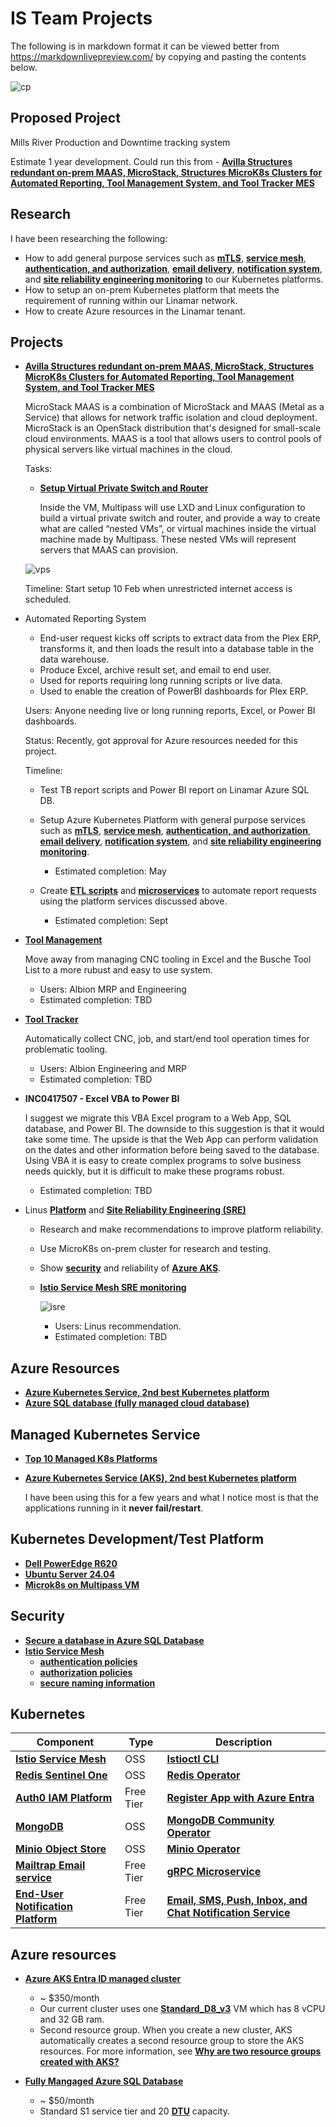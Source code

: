 # IS Team Projects

The following is in markdown format it can be viewed better from <https://markdownlivepreview.com/> by copying and pasting the contents below.

![cp](https://res.cloudinary.com/canonical/image/fetch/f_auto,q_auto,fl_sanitize,w_4096,h_1377/https://assets.ubuntu.com/v1/e55cc8c0-wide-server.png)

## Proposed Project
Mills River Production and Downtime tracking system

Estimate 1 year development. Could run this from - **[Avilla Structures redundant on-prem MAAS, MicroStack, Structures MicroK8s Clusters for Automated Reporting, Tool Management System, and Tool Tracker MES](https://canonical.com/microstack/docs/multi-node-maas)** 

## Research

I have been researching the following:

- How to add general purpose services such as **[mTLS](https://www.cloudflare.com/learning/access-management/what-is-mutual-tls/#:~:text=Mutual%20TLS%2C%20or%20mTLS%20for,have%20the%20correct%20private%20key.)**, **[service mesh](https://aws.amazon.com/what-is/service-mesh/#:~:text=A%20service%20mesh%20is%20a,with%20multiple%20service%20management%20systems.)**, **[authentication, and authorization](https://auth0.com/docs/get-started/auth0-overview#:~:text=Auth0%20is%20a%20flexible%2C%20drop,delivered%20by%20email%20or%20SMS.)**, **[email delivery](https://mailtrap.io/)**, **[notification system](https://novu.co/)**, and **[site reliability engineering monitoring](https://sysdig.com/blog/monitor-istio/)** to our Kubernetes platforms. 
- How to setup an on-prem Kubernetes platform that meets the requirement of running within our Linamar network.
- How to create Azure resources in the Linamar tenant.

## Projects

- **[Avilla Structures redundant on-prem MAAS, MicroStack, Structures MicroK8s Clusters for Automated Reporting, Tool Management System, and Tool Tracker MES](https://canonical.com/microstack/docs/multi-node-maas)** 

  MicroStack MAAS is a combination of MicroStack and MAAS (Metal as a Service) that allows for network traffic isolation and cloud deployment. MicroStack is an OpenStack distribution that's designed for small-scale cloud environments. MAAS is a tool that allows users to control pools of physical servers like virtual machines in the cloud. 

  Tasks:
  - **[Setup Virtual Private Switch and Router](https://maas.io/docs/maas-in-thirty-minutes)**
  
    Inside the VM, Multipass will use LXD and Linux configuration to build a virtual private switch and router, and provide a way to create what are called “nested VMs”, or virtual machines inside the virtual machine made by Multipass. These nested VMs will represent servers that MAAS can provision.

  ![vps](https://assets.ubuntu.com/v1/6e132859-MAAS+tutorial+diagram-02.svg)
  
  Timeline: Start setup 10 Feb when unrestricted internet access is scheduled.

- Automated Reporting System
  - End-user request kicks off scripts to extract data from the Plex ERP, transforms it, and then loads the result into a database table in the data warehouse.
  - Produce Excel, archive result set, and email to end user.
  - Used for reports requiring long running scripts or live data.
  - Used to enable the creation of PowerBI dashboards for Plex ERP. 

  Users: Anyone needing live or long running reports, Excel, or Power BI dashboards. 

  Status: Recently, got approval for Azure resources needed for this project.

  Timeline:

  - Test TB report scripts and Power BI report on Linamar Azure SQL DB.
  - Setup Azure Kubernetes Platform with general purpose services such as **[mTLS](https://www.cloudflare.com/learning/access-management/what-is-mutual-tls/#:~:text=Mutual%20TLS%2C%20or%20mTLS%20for,have%20the%20correct%20private%20key.)**, **[service mesh](https://aws.amazon.com/what-is/service-mesh/#:~:text=A%20service%20mesh%20is%20a,with%20multiple%20service%20management%20systems.)**, **[authentication, and authorization](https://auth0.com/docs/get-started/auth0-overview#:~:text=Auth0%20is%20a%20flexible%2C%20drop,delivered%20by%20email%20or%20SMS.)**, **[email delivery](https://mailtrap.io/)**, **[notification system](https://novu.co/)**, and **[site reliability engineering monitoring](https://sysdig.com/blog/monitor-istio/)**.
    - Estimated completion: May
    
  - Create **[ETL scripts](https://www.sas.com/en_us/insights/data-management/what-is-etl.html#:~:text=ETL%20is%20a%20method%20of,and%20programmatic%20data%20movement%20methods.%20.)** and **[microservices](https://aws.amazon.com/microservices/#:~:text=Microservices%20are%20an%20architectural%20and,to%2Dmarket%20for%20new%20features.)** to automate report requests using the platform services discussed above. 
    - Estimated completion: Sept

- **[Tool Management](https://en.wikipedia.org/wiki/Tool_management)**

  Move away from managing CNC tooling in Excel and the Busche Tool List to a more rubust and easy to use system.
    - Users: Albion MRP and Engineering
    - Estimated completion: TBD
- **[Tool Tracker](https://en.wikipedia.org/wiki/Manufacturing_execution_system)**

  Automatically collect CNC, job, and start/end tool operation times for problematic tooling.
  - Users: Albion Engineering and MRP
  - Estimated completion: TBD
- **INC0417507 - Excel VBA to Power BI**

  I suggest we migrate this VBA Excel program to a Web App, SQL database, and Power BI. The downside to this suggestion is that it would take some time. The upside is that the Web App can perform validation on the dates and other information before being saved to the database. Using VBA it is easy to create complex programs to solve business needs quickly, but it is difficult to make these programs robust.
  - Estimated completion: TBD

- Linus **[Platform](https://platformengineering.org/blog/what-is-platform-engineering)** and **[Site Reliability Engineering (SRE)](https://aws.amazon.com/what-is/sre/#:~:text=Site%20reliability%20engineering%20(SRE)%20teams%20collect%20critical%20information%20that%20reflects,application%20responds%20to%20a%20request.)**
  
  - Research and make recommendations to improve platform reliability.
  - Use MicroK8s on-prem cluster for research and testing.
  - Show **[security](https://www.infracloud.io/blogs/request-level-authentication-authorization-istio-keycloak/)**
    and reliability of **[Azure AKS](https://learn.microsoft.com/en-us/azure/aks/what-is-aks#:~:text=Azure%20Kubernetes%20Service%20(AKS)%20is,of%20that%20responsibility%20to%20Azure.)**.
  - **[Istio Service Mesh SRE monitoring](https://sysdig.com/blog/monitor-istio/)**

    ![isre](https://sysdig.com/wp-content/uploads/image8-6.png)

    - Users: Linus recommendation.
    - Estimated completion: TBD

## Azure Resources

- **[Azure Kubernetes Service, 2nd best Kubernetes platform](https://azure.microsoft.com/en-gb/products/kubernetes-service)**
- **[Azure SQL database (fully managed cloud database)](https://azure.microsoft.com/en-us/products/azure-sql/database)**

## Managed Kubernetes Service

- **[Top 10 Managed K8s Platforms](https://technologymagazine.com/top10/top-10-managed-kubernetes-platforms)**

- **[Azure Kubernetes Service (AKS), 2nd best Kubernetes platform](https://azure.microsoft.com/en-gb/products/kubernetes-service)**

  I have been using this for a few years and what I notice most is that the applications running in it **never fail/restart**.

## Kubernetes Development/Test Platform

- **[Dell PowerEdge R620](https://www.itcreations.com/dell/dell-poweredge-r620-server#:~:text=The%20Dell%20PowerEdge%20R620%20server,need%20powerful%20processing%20and%20storage.)**
- **[Ubuntu Server 24.04](https://ubuntu.com/server)**
- **[Microk8s on Multipass VM](https://ubuntu.com/tutorials/getting-started-with-kubernetes-ha)**  

## Security

- **[Secure a database in Azure SQL Database](https://learn.microsoft.com/en-us/azure/azure-sql/database/secure-database-tutorial?view=azuresql)**
- **[Istio Service Mesh](https://istio.io/latest/docs/concepts/security/)**
  - **[authentication policies](https://istio.io/latest/docs/concepts/security/#authentication-policies)**
  - **[authorization policies](https://istio.io/latest/docs/concepts/security/#authorization-policies)**
  - **[secure naming information](https://istio.io/latest/docs/concepts/security/#secure-naming)**

## Kubernetes  

|Component   |Type   |Description   |
|---|---|---|
|**[Istio Service Mesh](https://istio.io/latest/docs/overview/what-is-istio/)**  | OSS   |**[Istioctl CLI](https://istio.io/latest/docs/setup/install/istioctl/)**   |
|**[Redis Sentinel One](https://www.einfochips.com/blog/redis-cache-and-its-use-cases-for-modern-application/)**   |OSS   |**[Redis Operator](https://medium.com/@khadkakripu4/leveraging-redis-sentinel-with-bitnami-redis-helm-chart-for-high-availability-in-kubernetes-a25d79e20e69)**   |
|**[Auth0 IAM Platform](https://www.weareplanet.com/blog/what-is-auth0#:~:text=Auth0%20is%20a%20platform%20companies,security%20and%20compliance%20much%20easier.)**  |Free Tier   |**[Register App with Azure Entra](https://auth0.com/docs/authenticate/identity-providers/enterprise-identity-providers/azure-active-directory/v2)**   |
|**[MongoDB](https://www.mongodb.com/company/what-is-mongodb)**   |OSS   |**[MongoDB Community Operator](https://www.mongodb.com/try/download/community-kubernetes-operator)**   |
|**[Minio Object Store](https://min.io/)**   |OSS   |**[Minio Operator](https://min.io/docs/minio/kubernetes/aks/operations/installation.html)**   |
|**[Mailtrap Email service](https://mailtrap.io/email-sending/)**  | Free Tier  |**[gRPC Microservice](https://grpc.io/docs/what-is-grpc/introduction/)**   |
|**[End-User Notification Platform](https://novu.co/)**  | Free Tier |**[Email, SMS, Push, Inbox, and Chat Notification Service](https://novu.co/)**  |

## Azure resources

- **[Azure AKS Entra ID managed cluster](https://learn.microsoft.com/en-us/azure/aks/enable-authentication-microsoft-entra-id)**
  - ~ $350/month
  - Our current cluster uses one **[Standard_D8_v3](https://learn.microsoft.com/en-us/azure/virtual-machines/sizes/general-purpose/dv3-series?tabs=sizebasic)** VM which has 8 vCPU and 32 GB ram.
  - Second resource group. When you create a new cluster, AKS automatically creates a second resource group to store the AKS resources. For more information, see **[Why are two resource groups created with AKS?](https://learn.microsoft.com/en-us/azure/aks/faq#why-are-two-resource-groups-created-with-aks)**

- **[Fully Mangaged Azure SQL Database](https://learn.microsoft.com/en-us/sql/sql-server/sql-docs-navigation-guide?view=sql-server-ver16#applies-to)**
  - ~ $50/month
  - Standard S1 service tier and 20 **[DTU](https://learn.microsoft.com/en-us/azure/azure-sql/database/service-tiers-dtu?view=azuresql#database-transaction-units-dtus)** capacity.
